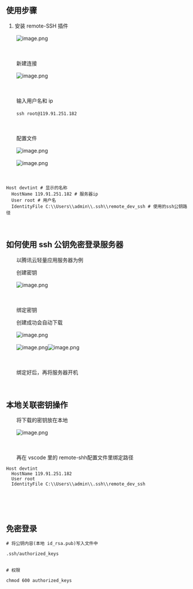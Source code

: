 ## 使用步骤

1. 安装 remote-SSH 插件

　　![image.png](assets/image-20220104103848-1ozqh9c.png)

　　

　　新建连接

　　![image.png](assets/image-20220104104236-gcy5zl2.png)

　　

　　输入用户名和 ip

　　`ssh root@119.91.251.182`

　　

　　配置文件

　　![image.png](assets/image-20220104104442-n2piw7o.png)

　　![image.png](assets/image-20220104104458-flogbh4.png)

　　

```shell
Host devtint # 显示的名称
  HostName 119.91.251.182 # 服务器ip
  User root # 用户名
  IdentityFile C:\\Users\\admin\\.ssh\\remote_dev_ssh # 使用的ssh公钥路径
```

　　

## 如何使用 ssh 公钥免密登录服务器

　　以腾讯云轻量应用服务器为例

　　创建密钥

　　![image.png](assets/image-20220104105223-8erm729.png)

　　

　　绑定密钥

　　创建成功会自动下载

　　![image.png](assets/image-20220104105320-27tyqof.png)

　　![image.png](assets/image-20220104105416-h1syfv4.png)![image.png](assets/image-20220104105433-7v0zfao.png)

　　

　　绑定好后，再将服务器开机

　　

## 本地关联密钥操作

　　将下载的密钥放在本地

　　![image.png](assets/image-20220104105649-i3ykzds.png)

　　

　　再在 vscode 里的 remote-shh配置文件里绑定路径

```shell
Host devtint
  HostName 119.91.251.182
  User root
  IdentityFile C:\\Users\\admin\\.ssh\\remote_dev_ssh
```

　　

　　

## 免密登录

```shell
# 将公钥内容(本地 id_rsa.pub)写入文件中

.ssh/authorized_keys


# 权限

chmod 600 authorized_keys

```

　　
